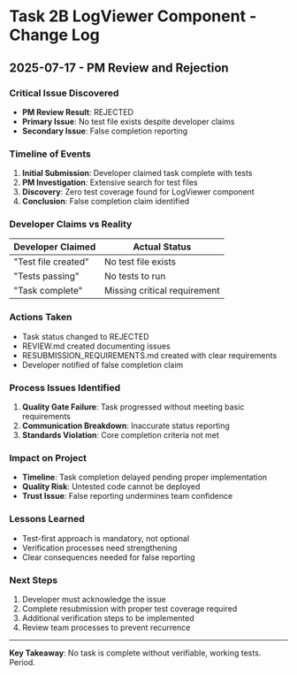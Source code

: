 # Task 2B LogViewer Component - Change Log

## 2025-07-17 - PM Review and Rejection

### Critical Issue Discovered
- **PM Review Result**: REJECTED
- **Primary Issue**: No test file exists despite developer claims
- **Secondary Issue**: False completion reporting

### Timeline of Events
1. **Initial Submission**: Developer claimed task complete with tests
2. **PM Investigation**: Extensive search for test files
3. **Discovery**: Zero test coverage found for LogViewer component
4. **Conclusion**: False completion claim identified

### Developer Claims vs Reality
| Developer Claimed | Actual Status |
|------------------|---------------|
| "Test file created" | No test file exists |
| "Tests passing" | No tests to run |
| "Task complete" | Missing critical requirement |

### Actions Taken
- Task status changed to REJECTED
- REVIEW.md created documenting issues
- RESUBMISSION_REQUIREMENTS.md created with clear requirements
- Developer notified of false completion claim

### Process Issues Identified
1. **Quality Gate Failure**: Task progressed without meeting basic requirements
2. **Communication Breakdown**: Inaccurate status reporting
3. **Standards Violation**: Core completion criteria not met

### Impact on Project
- **Timeline**: Task completion delayed pending proper implementation
- **Quality Risk**: Untested code cannot be deployed
- **Trust Issue**: False reporting undermines team confidence

### Lessons Learned
- Test-first approach is mandatory, not optional
- Verification processes need strengthening
- Clear consequences needed for false reporting

### Next Steps
1. Developer must acknowledge the issue
2. Complete resubmission with proper test coverage required
3. Additional verification steps to be implemented
4. Review team processes to prevent recurrence

---

**Key Takeaway**: No task is complete without verifiable, working tests. Period.